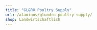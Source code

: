 ```yaml
---
title: "GL&RO Poultry Supply"
url: /alaminos/glundro-poultry-supply/
shop: Landwirtschaftlich
---
```

